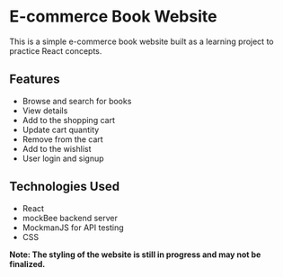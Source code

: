 # E-commerce Book Website

This is a simple e-commerce book website built as a learning project to practice React concepts.

## Features

- Browse and search for books
- View details
- Add to the shopping cart
- Update cart quantity
- Remove from the cart
- Add to the wishlist 
- User login and signup

## Technologies Used
- React
- mockBee backend server
- MockmanJS for API testing
- CSS

**Note: The styling of the website is still in progress and may not be finalized.**
 
